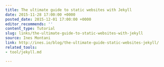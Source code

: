 ```yaml
---
title: The ultimate guide to static websites with Jekyll
date: 2015-11-28 17:00:00 +0000
posted_date: 2015-12-01 17:00:00 +0000
editor_recommends: ''
content_type: Tutorial
slug: links/the-ultimate-guide-to-static-websites-with-jekyll
source: Ines Montani
link: http://ines.io/blog/the-ultimate-guide-static-websites-jekyll/
related_tools:
- tool/jekyll.md

---
```


